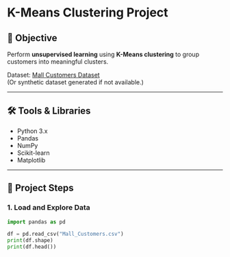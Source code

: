 # K-Means Clustering Project

## 📌 Objective
Perform **unsupervised learning** using **K-Means clustering** to group customers into meaningful clusters.

Dataset: [Mall Customers Dataset](https://www.kaggle.com/vjchoudhary7/customer-segmentation-tutorial)  
(Or synthetic dataset generated if not available.)

---

## 🛠 Tools & Libraries
- Python 3.x
- Pandas
- NumPy
- Scikit-learn
- Matplotlib

---

## 📂 Project Steps

### 1. Load and Explore Data
```python
import pandas as pd

df = pd.read_csv("Mall_Customers.csv")
print(df.shape)
print(df.head())
